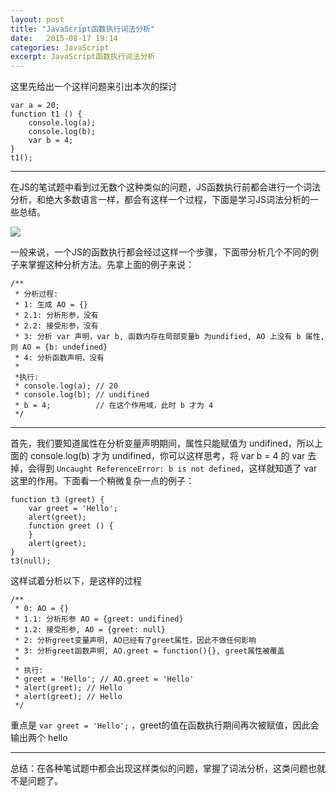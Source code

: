 ```yaml
---
layout: post
title: "JavaScript函数执行词法分析"
date:   2015-08-17 19:14
categories: JavaScript
excerpt: JavaScript函数执行词法分析
---
```


这里先给出一个这样问题来引出本次的探讨

    var a = 20;
    function t1 () {
        console.log(a);
        console.log(b);
        var b = 4;
    }
    t1();

---

在JS的笔试题中看到过无数个这种类似的问题，JS函数执行前都会进行一个词法分析，和绝大多数语言一样，都会有这样一个过程，下面是学习JS词法分析的一些总结。

![](http://ww3.sinaimg.cn/mw690/baa3278fgw1ev5szlr87lj20ge0hedis.jpg)

一般来说，一个JS的函数执行都会经过这样一个步骤，下面带分析几个不同的例子来掌握这种分析方法。先拿上面的例子来说：

    /**
     * 分析过程:
     * 1: 生成 AO = {}
     * 2.1: 分析形参，没有
     * 2.2: 接受形参，没有
     * 3: 分析 var 声明，var b, 函数内存在局部变量b 为undified, AO 上没有 b 属性, 则 AO = {b: undefined}
     * 4: 分析函数声明，没有
     *
     *执行:
     * console.log(a); // 20
     * console.log(b); // undifined
     * b = 4;          // 在这个作用域，此时 b 才为 4
     */

---

首先，我们要知道属性在分析变量声明期间，属性只能赋值为 undifined，所以上面的 console.log(b) 才为 undifined，你可以这样思考，将 var b = 4 的 var 去掉，会得到 `Uncaught ReferenceError: b is not defined`，这样就知道了 var 这里的作用。下面看一个稍微复杂一点的例子：

    function t3 (greet) {
        var greet = 'Hello';
        alert(greet);
        function greet () {
        }
        alert(greet);
    }
    t3(null);

这样试着分析以下，是这样的过程

    /**
     * 0: AO = {}
     * 1.1: 分析形参 AO = {greet: undifined}
     * 1.2: 接受形参, AO = {greet: null}
     * 2: 分析greet变量声明, AO已经有了greet属性，因此不做任何影响
     * 3: 分析greet函数声明, AO.greet = function(){}, greet属性被覆盖
     *
     * 执行:
     * greet = 'Hello'; // AO.greet = 'Hello'
     * alert(greet); // Hello
     * alert(greet); // Hello
     */

重点是 `var greet = 'Hello';` ，greet的值在函数执行期间再次被赋值，因此会输出两个 hello

---

总结：在各种笔试题中都会出现这样类似的问题，掌握了词法分析，这类问题也就不是问题了。
